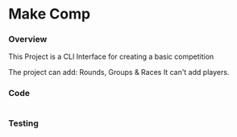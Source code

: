 # Make Comp

### Overview

This Project is a CLI Interface for creating a basic competition

The project can add: Rounds, Groups & Races
It can't add players.

### Code

``` csharp

```

### Testing